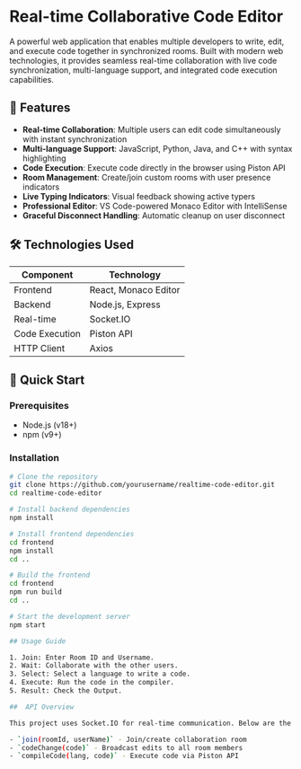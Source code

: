 # Real-time Collaborative Code Editor
 


A powerful web application that enables multiple developers to write, edit, and execute code together in synchronized rooms. Built with modern web technologies, it provides seamless real-time collaboration with live code synchronization, multi-language support, and integrated code execution capabilities.

## 🌟 Features

- **Real-time Collaboration**: Multiple users can edit code simultaneously with instant synchronization
- **Multi-language Support**: JavaScript, Python, Java, and C++ with syntax highlighting
- **Code Execution**: Execute code directly in the browser using Piston API
- **Room Management**: Create/join custom rooms with user presence indicators
- **Live Typing Indicators**: Visual feedback showing active typers
- **Professional Editor**: VS Code-powered Monaco Editor with IntelliSense
- **Graceful Disconnect Handling**: Automatic cleanup on user disconnect

## 🛠 Technologies Used

| Component        | Technology |
|------------------|------------|
| Frontend         | React, Monaco Editor |
| Backend          | Node.js, Express |
| Real-time        | Socket.IO |
| Code Execution   | Piston API |
| HTTP Client      | Axios |

## 🚀 Quick Start

### Prerequisites
- Node.js (v18+)
- npm (v9+)

### Installation
```bash
# Clone the repository
git clone https://github.com/yourusername/realtime-code-editor.git
cd realtime-code-editor

# Install backend dependencies
npm install

# Install frontend dependencies
cd frontend
npm install
cd ..

# Build the frontend
cd frontend
npm run build
cd ..

# Start the development server
npm start

## Usage Guide

1. Join: Enter Room ID and Username.
2. Wait: Collaborate with the other users.
3. Select: Select a language to write a code.
4. Execute: Run the code in the compiler.
5. Result: Check the Output.

##  API Overview

This project uses Socket.IO for real-time communication. Below are the key events:

- `join(roomId, userName)` - Join/create collaboration room  
- `codeChange(code)` - Broadcast edits to all room members  
- `compileCode(lang, code)` - Execute code via Piston API   
